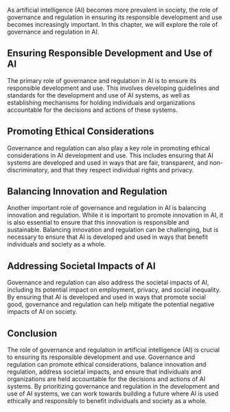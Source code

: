 

As artificial intelligence (AI) becomes more prevalent in society, the role of governance and regulation in ensuring its responsible development and use becomes increasingly important. In this chapter, we will explore the role of governance and regulation in AI.

Ensuring Responsible Development and Use of AI
----------------------------------------------

The primary role of governance and regulation in AI is to ensure its responsible development and use. This involves developing guidelines and standards for the development and use of AI systems, as well as establishing mechanisms for holding individuals and organizations accountable for the decisions and actions of these systems.

Promoting Ethical Considerations
--------------------------------

Governance and regulation can also play a key role in promoting ethical considerations in AI development and use. This includes ensuring that AI systems are developed and used in ways that are fair, transparent, and non-discriminatory, and that they respect individual rights and privacy.

Balancing Innovation and Regulation
-----------------------------------

Another important role of governance and regulation in AI is balancing innovation and regulation. While it is important to promote innovation in AI, it is also essential to ensure that this innovation is responsible and sustainable. Balancing innovation and regulation can be challenging, but is necessary to ensure that AI is developed and used in ways that benefit individuals and society as a whole.

Addressing Societal Impacts of AI
---------------------------------

Governance and regulation can also address the societal impacts of AI, including its potential impact on employment, privacy, and social inequality. By ensuring that AI is developed and used in ways that promote social good, governance and regulation can help mitigate the potential negative impacts of AI on society.

Conclusion
----------

The role of governance and regulation in artificial intelligence (AI) is crucial to ensuring its responsible development and use. Governance and regulation can promote ethical considerations, balance innovation and regulation, address societal impacts, and ensure that individuals and organizations are held accountable for the decisions and actions of AI systems. By prioritizing governance and regulation in the development and use of AI systems, we can work towards building a future where AI is used ethically and responsibly to benefit individuals and society as a whole.
